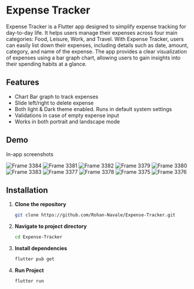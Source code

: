 # Expense Tracker

Expense Tracker is a Flutter app designed to simplify expense tracking for day-to-day life. It helps users manage their expenses across four main categories: Food, Leisure, Work, and Travel. With Expense Tracker, users can easily list down their expenses, including details such as date, amount, category, and name of the expense. The app provides a clear visualization of expenses using a bar graph chart, allowing users to gain insights into their spending habits at a glance.


## Features

- Chart Bar graph to track expenses
- Slide left/right to delete expense
- Both light & Dark theme enabled. Runs in default system settings
- Validations in case of empty expense input
- Works in both portrait and landscape mode
  

## Demo

In-app screenshots

![Frame 3384](https://github.com/Rohan-Navale/Expense-Tracker/assets/108330627/2188dae9-3a14-4e9e-91d9-fbb90439450f)
![Frame 3381](https://github.com/Rohan-Navale/Expense-Tracker/assets/108330627/515956c2-1c1b-426e-8235-41c2b54bb184) ![Frame 3382](https://github.com/Rohan-Navale/Expense-Tracker/assets/108330627/7c331073-f008-4136-a9e0-4dd803199120) ![Frame 3379](https://github.com/Rohan-Navale/Expense-Tracker/assets/108330627/30d24745-ce2f-4830-9142-2463bb2002bd) ![Frame 3380](https://github.com/Rohan-Navale/Expense-Tracker/assets/108330627/20d91d87-01ab-40f2-9bcb-e852cd355845) ![Frame 3383](https://github.com/Rohan-Navale/Expense-Tracker/assets/108330627/bad27e65-97a2-4497-8cce-b29f902ea642) ![Frame 3377](https://github.com/Rohan-Navale/Expense-Tracker/assets/108330627/08ff66de-b07b-4f7f-b907-9a7c46c31159) ![Frame 3378](https://github.com/Rohan-Navale/Expense-Tracker/assets/108330627/0343e688-2120-4030-a0b0-ffaa1a9673e5) ![Frame 3375](https://github.com/Rohan-Navale/Expense-Tracker/assets/108330627/b6cc05c5-b6bd-4ef5-86e5-18a7ebfbf72c) ![Frame 3376](https://github.com/Rohan-Navale/Expense-Tracker/assets/108330627/6af95951-6fac-4a9a-96fc-5b77cb340445)

## Installation

1. **Clone the repository**

    ```bash
    git clone https://github.com/Rohan-Navale/Expense-Tracker.git
    ```

2. **Navigate to project directory**

    ```bash
    cd Expense-Tracker
    ```

3. **Install dependencies**

    ```bash
    flutter pub get
    ```
4. **Run Project**
   
   ```bash
   flutter run
   ```


